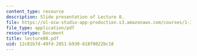 ```yaml
---
content_type: resource
description: Slide presentation of Lecture 8.
file: https://ol-ocw-studio-app-production.s3.amazonaws.com/courses/1-34-waste-containment-and-remediation-technology-spring-2004/12c81b7d49fd2851b930618f0022bc18_lecture08.pdf
file_type: application/pdf
resourcetype: Document
title: lecture08.pdf
uid: 12c81b7d-49fd-2851-b930-618f0022bc18
---
```

